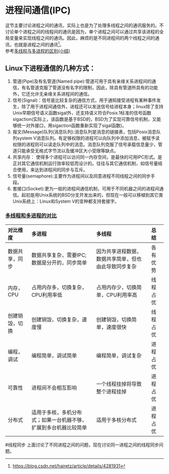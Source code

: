 # 进程间通信\(IPC\)

这节主要讨论进程之间的通讯，实际上也是为了处理多线程之间的通讯服务的。不讨论单个进程之间的线程间的通讯是因为，单个进程之间可以通过共享该进程的全局变量来实现线程之间的通讯。因此，麻烦的是不同进程间的两个线程之间的通讯，也就是进程之间的通讯[^1]。  
参考[多线程与多进程的区别(小结)](https://blog.csdn.net/hairetz/article/details/4281931)

## Linux下进程通信的几种方式：

1. 管道\(Pipe\)及有名管道\(Named pipe\):管道可用于具有亲缘关系进程间的通信，有名管道克服了管道没有名字的限制，因此，除具有管道所具有的功能外，它还允许无亲缘关系进程间的通信。  
2. 信号\(Signal\)：信号是比较复杂的通信方式，用于通知接受进程有某种事件发生，除了用于进程间通信外，进程还可以发送信号给进程本身；linux除了支持Unix早期信号语义函数sigal外，还支持语义符合Posix.1标准的信号函数sigaction\(实际上，该函数是基于BSD的，BSD为了实现可靠信号机制，又能够统一对外接口，用sigaction函数重新实现了sigal函数\)。  
3. 报文\(Message\)队列\(消息队列\):消息队列是消息的链接表，包括Posix消息队列system V消息队列。有足够权限的进程可以向队列中添加消息，被赋予读权限的进程则可以读走队列中的消息。消息队列克服了信号承载信息量少，管道只能承受无格式字节流以及缓冲区大小受限等缺点。  
4. 共享内存： 使得多个进程可以访问同一内存空间，是最快的可用IPC形式。是正对其它通信机制运行效率较低而设计的。往往与其它通信机制，如信号量结合使用，来达到进程间的同步与互斥。  
5. 信号量\(semaphore\):主要作为进程间以及同意进程不同线程之间的同步手段。  
6. 套接口\(Socket\):更为一般的进程间通信机制，可用于不同机器之间的进程间通信。起初是用Unix系统的BSD分支开发出来的，但现在一般可以移植到其它类Unix系统上：Linux和System V的变种都支持套接字。  

### [多线程和多进程的对比](https://blog.csdn.net/lishenglong666/article/details/8557215)

| 对比维度 | 多进程 | 多线程 | 总结 |
| :--- | :--- | :--- | :--- |
| 数据共享，同步 | 数据共享复杂，需要IPC;数据是分开的，同步简单 | 因为共享进程数据，数据共享简单，但也由此导致同步复杂 | 各有优势 |
| 内存，CPU | 占用内存多，切换复杂，CPU利用率低 | 占用内存少，切换简单，CPU利用率高 | 线程占优 |
| 创建销毁，切换 | 创建销毁，切换复杂，速度慢 | 创建销毁，切换简单，速度很快 | 线程占优 |
| 编程，调试 | 编程简单，调试简单 | 编程简单，调试复杂 | 进程占优 |
| 可靠性 | 进程间不会相互影响 | 一个线程挂掉将导致整个进程挂掉 | 进程占优 |
| 分布式 | 适用于多核，多机分布式；如果一台机器不够，扩展到多台机器比较简单 | 适用于多核分布式 | 进程占优 |

#线程同步
上面讨论了不同进程之间的问题，现在讨论同一进程之间的线程同步问题。



[^1]: https://blog.csdn.net/hairetz/article/details/4281931

